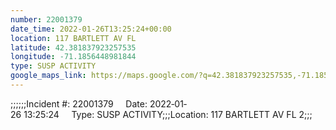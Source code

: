 ```yaml
---
number: 22001379
date_time: 2022-01-26T13:25:24+00:00
location: 117 BARTLETT AV FL 
latitude: 42.381837923257535
longitude: -71.1856448981844
type: SUSP ACTIVITY
google_maps_link: https://maps.google.com/?q=42.381837923257535,-71.1856448981844
---
```


;;;;;;Incident #: 22001379     Date: 2022‐01‐26 13:25:24     Type: SUSP ACTIVITY;;;Location: 117 BARTLETT AV FL 2;;;
